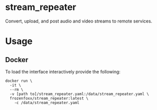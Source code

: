 # stream_repeater

Convert, upload, and post audio and video streams to remote services.

# Usage

## Docker

To load the interface interactively provide the following:

```
docker run \
  -it \
  --rm \
  -v [path to]/stream_repeater.yaml:/data/stream_repeater.yaml \
  frozenfoxx/stream_repeater:latest \
    -c /data/stream_repeater.yaml
```